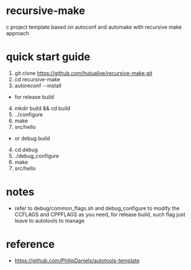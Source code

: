 # recursive-make
c project template based on autoconf and automake with recursive make approach

# quick start guide
1. git clone https://github.com/hutualive/recursive-make.git
2. cd recursive-make
3. autoreconf --install

* for release build
4. mkdir build && cd build
5. ../configure
6. make
7. src/hello

* or debug build
4. cd debug
5. ./debug_configure
6. make
7. src/hello

# notes
* refer to debug/common_flags.sh and debug_configure to modify the CCFLAGS and CPPFLAGS as you need, for release build, such flag just leave to autotools to manage

# reference
* https://github.com/PhilipDaniels/autotools-template
